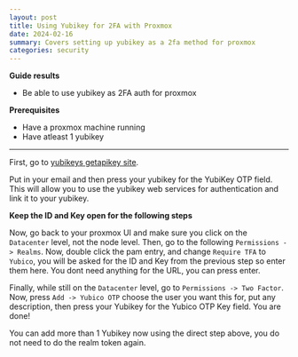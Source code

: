 ```yaml
---
layout: post
title: Using Yubikey for 2FA with Proxmox
date: 2024-02-16
summary: Covers setting up yubikey as a 2fa method for proxmox
categories: security
---
```


**Guide results**

- Be able to use yubikey as 2FA auth for proxmox

**Prerequisites**

- Have a proxmox machine running
- Have atleast 1 yubikey

---

First, go to [yubikeys getapikey site](upgrade.yubico.com/getapikey/).

Put in your email and then press your yubikey for the YubiKey OTP field. This will allow you to use the yubikey web services for authentication and link it to your yubikey.

**Keep the ID and Key open for the following steps**

Now, go back to your proxmox UI and make sure you click on the `Datacenter` level, not the node level. Then, go to the following `Permissions -> Realms`. Now, double click the pam entry, and change `Require TFA` to `Yubico`, you will be asked for the ID and Key from the previous step so enter them here. You dont need anything for the URL, you can press enter.

Finally, while still on the `Datacenter` level, go to `Permissions -> Two Factor`. Now, press `Add -> Yubico OTP` choose the user you want this for, put any description, then press your Yubikey for the Yubico OTP Key field. You are done!

You can add more than 1 Yubikey now using the direct step above, you do not need to do the realm token again.
